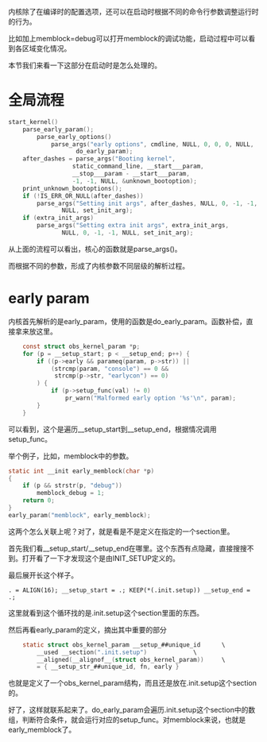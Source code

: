 内核除了在编译时的配置选项，还可以在启动时根据不同的命令行参数调整运行时的行为。

比如加上memblock=debug可以打开memblock的调试功能，启动过程中可以看到各区域变化情况。

本节我们来看一下这部分在启动时是怎么处理的。

# 全局流程

```c
start_kernel()
	parse_early_param();
		parse_early_options()
			parse_args("early options", cmdline, NULL, 0, 0, 0, NULL,
				   do_early_param);
	after_dashes = parse_args("Booting kernel",
				  static_command_line, __start___param,
				  __stop___param - __start___param,
				  -1, -1, NULL, &unknown_bootoption);
	print_unknown_bootoptions();
	if (!IS_ERR_OR_NULL(after_dashes))
		parse_args("Setting init args", after_dashes, NULL, 0, -1, -1,
			   NULL, set_init_arg);
	if (extra_init_args)
		parse_args("Setting extra init args", extra_init_args,
			   NULL, 0, -1, -1, NULL, set_init_arg);
```

从上面的流程可以看出，核心的函数就是parse_args()。

而根据不同的参数，形成了内核参数不同层级的解析过程。

# early param

内核首先解析的是early_param，使用的函数是do_early_param。函数补偿，直接拿来放这里。


```c
    const struct obs_kernel_param *p;
	for (p = __setup_start; p < __setup_end; p++) {
		if ((p->early && parameq(param, p->str)) ||
		    (strcmp(param, "console") == 0 &&
		     strcmp(p->str, "earlycon") == 0)
		) {
			if (p->setup_func(val) != 0)
				pr_warn("Malformed early option '%s'\n", param);
		}
	}
```

可以看到，这个是遍历__setup_start到__setup_end，根据情况调用setup_func。

举个例子，比如，memblock中的参数。

```c
static int __init early_memblock(char *p)
{
	if (p && strstr(p, "debug"))
		memblock_debug = 1;
	return 0;
}
early_param("memblock", early_memblock);
```

这两个怎么关联上呢？对了，就是看是不是定义在指定的一个section里。

首先我们看__setup_start/__setup_end在哪里。这个东西有点隐藏，直接搜搜不到。打开看了一下才发现这个是由INIT_SETUP定义的。

最后展开长这个样子。

```
. = ALIGN(16); __setup_start = .; KEEP(*(.init.setup)) __setup_end = .;
```

这里就看到这个循环找的是.init.setup这个section里面的东西。

然后再看early_param的定义，摘出其中重要的部分

```c
	static struct obs_kernel_param __setup_##unique_id		\
		__used __section(".init.setup")				\
		__aligned(__alignof__(struct obs_kernel_param))		\
		= { __setup_str_##unique_id, fn, early }
```

也就是定义了一个obs_kernel_param结构，而且还是放在.init.setup这个section的。

好了，这样就联系起来了。do_early_param会遍历.init.setup这个section中的数组，判断符合条件，就会运行对应的setup_func。对memblock来说，也就是early_memblock了。
